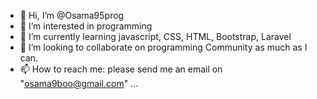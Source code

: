 - 👋 Hi, I’m @Osama95prog
- 👀 I’m interested in programming 
- 🌱 I’m currently learning javascript, CSS, HTML, Bootstrap, Laravel
- 💞️ I’m looking to collaborate on programming Community as much as I can.
- 📫 How to reach me: please send me an email on "osama9boo@gmail.com" ...

<!---
Osama95prog/Osama95prog is a ✨ special ✨ repository because its `README.md` (this file) appears on your GitHub profile.
You can click the Preview link to take a look at your changes.
--->
